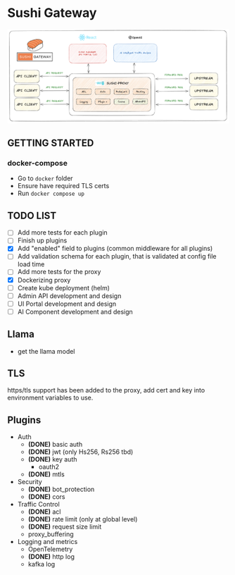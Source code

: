 # Sushi Gateway

![High Level Design](./docs/images/design.png)

## GETTING STARTED

### docker-compose
- Go to `docker` folder
- Ensure have required TLS certs
- Run `docker compose up`

## TODO LIST
- [ ] Add more tests for each plugin
- [ ] Finish up plugins
- [x] Add "enabled" field to plugins (common middleware for all plugins)
- [ ] Add validation schema for each plugin, that is validated at config file load time
- [ ] Add more tests for the proxy
- [x] Dockerizing proxy
- [ ] Create kube deployment (helm)
- [ ] Admin API development and design
- [ ] UI Portal development and design
- [ ] AI Component development and design

## Llama
- get the llama model

## TLS
https/tls support has been added to the proxy, add cert and key into environment variables to use.

## Plugins
- Auth
  - **(DONE)** basic auth
  - **(DONE)** jwt (only Hs256, Rs256 tbd)
  - **(DONE)** key auth
    - oauth2
  - **(DONE)** mtls 
- Security
  - **(DONE)** bot_protection
  - **(DONE)** cors
- Traffic Control
  - **(DONE)** acl
  - **(DONE)** rate limit (only at global level)
  - **(DONE)** request size limit
  - proxy_buffering
- Logging and metrics
  - OpenTelemetry
  - **(DONE)** http log
  - kafka log
    

